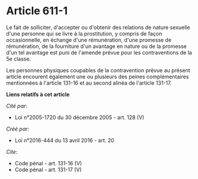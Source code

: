 # Article 611-1

Le fait de solliciter, d'accepter ou d'obtenir des relations de nature sexuelle d'une personne qui se livre à la
prostitution, y compris de façon occasionnelle, en échange d'une rémunération, d'une promesse de rémunération, de la
fourniture d'un avantage en nature ou de la promesse d'un tel avantage est puni de l'amende prévue pour les contraventions de
la 5e classe. 

Les personnes physiques coupables de la contravention prévue au présent article encourent également une ou plusieurs des
peines complémentaires mentionnées à l'article 131-16 et au second alinéa de l'article 131-17.

**Liens relatifs à cet article**

_Cité par_:

  - Loi n°2005-1720 du 30 décembre 2005 - art. 128 (V)

_Créé par_:

  - Loi n°2016-444 du 13 avril 2016 - art. 20

_Cite_:

  - Code pénal - art. 131-16 (V)
  - Code pénal - art. 131-17 (V)
